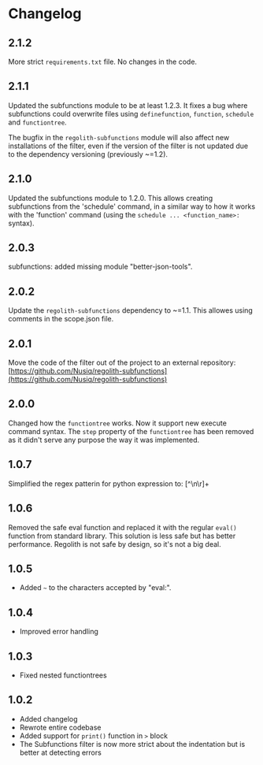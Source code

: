 # Changelog
## 2.1.2
More strict `requirements.txt` file. No changes in the code.

## 2.1.1
Updated the subfunctions module to be at least 1.2.3. It fixes a bug where
subfunctions could overwrite files using `definefunction`, `function`,
`schedule` and `functiontree`.

The bugfix in the `regolith-subfunctions` module will also affect new
installations of the filter, even if the version of the filter is not updated
due to the dependency versioning (previously ~=1.2).

## 2.1.0
Updated the subfunctions module to 1.2.0. This allows creating subfunctions from
the 'schedule' command, in a similar way to how it works with the 'function'
command (using the `schedule ... <function_name>:` syntax).
## 2.0.3
subfunctions: added missing module "better-json-tools".
## 2.0.2
Update the `regolith-subfunctions` dependency to ~=1.1. This allowes using comments
in the scope.json file.
## 2.0.1
Move the code of the filter out of the project to an external repository:
[https://github.com/Nusiq/regolith-subfunctions](https://github.com/Nusiq/regolith-subfunctions)
## 2.0.0
Changed how the `functiontree` works. Now it support new execute command syntax. The `step` property
of the `functiontree` has been removed as it didn't serve any purpose the way it was implemented.
## 1.0.7
Simplified the regex patterin for python expression to: [^\n\r]+
## 1.0.6
Removed the safe eval function and replaced it with the regular `eval()` function from
standard library. This solution is less safe but has better performance. Regolith is
not safe by design, so it's not a big deal.
## 1.0.5
- Added `~` to the characters accepted by "eval:".
## 1.0.4
- Improved error handling
## 1.0.3
- Fixed nested functiontrees
## 1.0.2
- Added changelog
- Rewrote entire codebase
- Added support for `print()` function in `>` block
- The Subfunctions filter is now more strict about the indentation but is
  better at detecting errors
